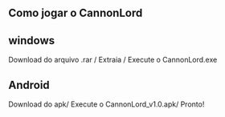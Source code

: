 Como jogar o CannonLord
--------------------------------------
windows
--------------------------------------
Download do arquivo .rar /
Extraia /
Execute o CannonLord.exe

Android
--------------------------------------
Download do apk/
Execute o CannonLord_v1.0.apk/
Pronto!
